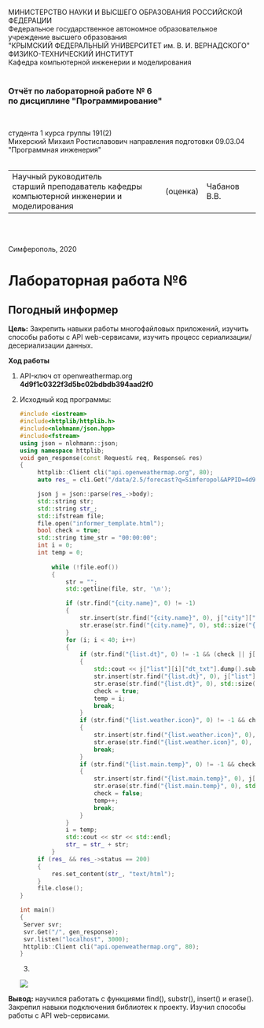 МИНИСТЕРСТВО НАУКИ  И ВЫСШЕГО ОБРАЗОВАНИЯ РОССИЙСКОЙ ФЕДЕРАЦИИ  
Федеральное государственное автономное образовательное учреждение высшего образования  
"КРЫМСКИЙ ФЕДЕРАЛЬНЫЙ УНИВЕРСИТЕТ им. В. И. ВЕРНАДСКОГО"  
ФИЗИКО-ТЕХНИЧЕСКИЙ ИНСТИТУТ  
Кафедра компьютерной инженерии и моделирования
<br/><br/>

### Отчёт по лабораторной работе № 6<br/> по дисциплине "Программирование"

<br/>

студента 1 курса группы 191(2)  
Михерский Михаил Ростиславович
направления подготовки 09.03.04 "Программная инженерия"  
<br/>

<table>
<tr><td>Научный руководитель<br/> старший преподаватель кафедры<br/> компьютерной инженерии и моделирования</td>
<td>(оценка)</td>
<td>Чабанов В.В.</td>
</tr>
</table>

<br/><br/>

Симферополь, 2020







# Лабораторная работа №6 

## Погодный информер



**Цель:** Закрепить навыки работы многофайловых приложений, изучить способы работы с API web-сервисами, изучить процесс сериализации/десериализации данных.

**Ход работы**

1. API-ключ от openweathermap.org   **4d9f1c0322f3d5bc02bdbdb394aad2f0**

2. Исходный код программы:

   ```c++
   #include <iostream>
   #include<httplib/httplib.h>
   #include<nlohmann/json.hpp>
   #include<fstream>
   using json = nlohmann::json;
   using namespace httplib;
   void gen_response(const Request& req, Response& res)
   {
   		httplib::Client cli("api.openweathermap.org", 80);
   		auto res_ = cli.Get("/data/2.5/forecast?q=Simferopol&APPID=4d9f1c0322f3d5bc02bdbdb394aad2f0&units=metric");
   
   		json j = json::parse(res_->body);
   		std::string str; 
   		std::string str_;
   		std::ifstream file;
   		file.open("informer_template.html");
   		bool check = true;
   		std::string time_str = "00:00:00";
   		int i = 0;
   		int temp = 0;
   		
   			while (!file.eof())
   			{
   				str = "";
   				std::getline(file, str, '\n');
   
   				if (str.find("{city.name}", 0) != -1)
   				{
   					str.insert(str.find("{city.name}", 0), j["city"]["name"].dump());
   					str.erase(str.find("{city.name}", 0), std::size("{city.name}") - 1);
   				}
   				for (i; i < 40; i++)
   				{
   					if (str.find("{list.dt}", 0) != -1 && (check || j["list"][i]["dt_txt"].dump().substr(12, 8) == time_str))
   					{
   						std::cout << j["list"][i]["dt_txt"].dump().substr(12, 8) << std::endl;
   						str.insert(str.find("{list.dt}", 0), j["list"][i]["dt_txt"].dump().substr(1,10));
   						str.erase(str.find("{list.dt}", 0), std::size("{list.dt}") - 1);
   						check = true;
   						temp = i;
   						break;
   					}
   					if (str.find("{list.weather.icon}", 0) != -1 && check)
   					{
   						str.insert(str.find("{list.weather.icon}", 0), j["list"][i]["weather"][0]["icon"]);
   						str.erase(str.find("{list.weather.icon}", 0), std::size("{list.weather.icon}") - 1);
   						break;
   					}
   					if (str.find("{list.main.temp}", 0) != -1 && check)
   					{
   						str.insert(str.find("{list.main.temp}", 0), j["list"][i]["main"]["temp"].dump());
   						str.erase(str.find("{list.main.temp}", 0), std::size("{list.main.temp}") - 1);
   						check = false;
   						temp++;
   						break;	
   					}
   				}
   				i = temp;
   				std::cout << str << std::endl;
   				str_ = str_ + str;
   			}
   		if (res_ && res_->status == 200)
   		{
   			res.set_content(str_, "text/html");
   		}
   		file.close();
   }
   
   int main()
   {
   	Server svr;
   	svr.Get("/", gen_response);
   	svr.listen("localhost", 3000);
   	httplib::Client cli("api.openweathermap.org", 80);
   }
   
   ```

   3.
   
   ![](https://raw.githubusercontent.com/M-850/Task.1_1/master/Lab_6/Weather%20in%20Simferopol.png)



**Вывод:** научился работать с функциями find(), substr(), insert() и erase(). Закрепил навыки подключения библиотек к проекту. Изучил способы работы  c API web-сервисами.